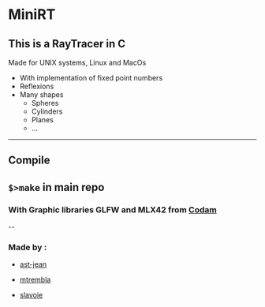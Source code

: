 # MiniRT

## This is a RayTracer in C
Made for UNIX systems, Linux and MacOs
- With implementation of fixed point numbers
- Reflexions
- Many shapes
    - Spheres
    - Cylinders
    - Planes
    - ...
---
## Compile
`$>make` in main repo
---
### With Graphic libraries GLFW and MLX42 from [Codam](https://github.com/codam-coding-college/MLX42)
--
### Made by :
- [ast-jean](https://github.com/ast-jean)

- [mtrembla](https://github.com/Zelxopi)

- [slavoie](https://github.com/Steven1659139)

